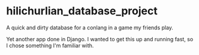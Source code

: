 # hilichurlian_database_project
A quick and dirty database for a conlang in a game my friends play.

Yet another app done in Django. I wanted to get this up and running fast, so I chose something I'm familiar with.